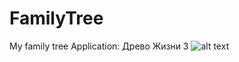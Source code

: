 # FamilyTree
My family tree
Application: Древо Жизни 3
![alt text](https://github.com/pythonistD/FamilyTree/raw/main/FamilyTree#1.png)
